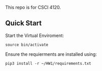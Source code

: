 This repo is for CSCI 4120.

## Quick Start

Start the Virtual Enviroment:
```
source bin/activate
```

Ensure the requierments are installed using:
```
pip3 install -r ~/HW1/requirements.txt
```
